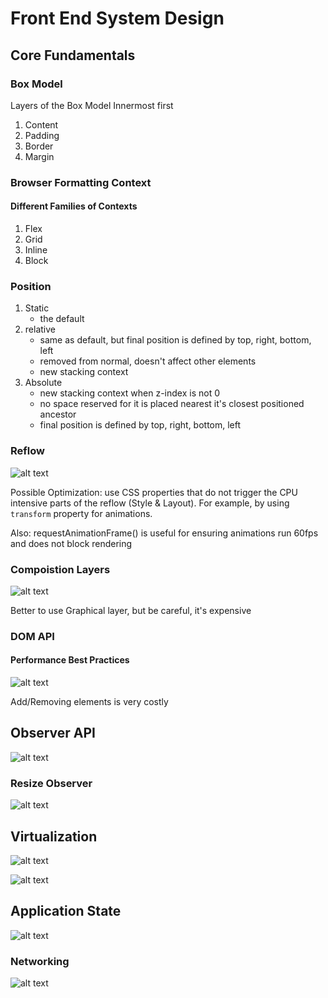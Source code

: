 # Front End System Design

## Core Fundamentals

### Box Model
Layers of the Box Model
Innermost first
1. Content
2. Padding
3. Border
4. Margin

### Browser Formatting Context

#### Different Families of Contexts

1. Flex
2. Grid
3. Inline
4. Block

### Position
1. Static
    - the default
2. relative
    - same as default, but final position is defined by top, right, bottom, left
    - removed from normal, doesn't affect other elements
    - new stacking context
3. Absolute
    - new stacking context when z-index is not 0
    - no space reserved for it
    is placed nearest it's closest positioned ancestor
    - final position is defined by top, right, bottom, left

### Reflow

![alt text](<Screenshot 2024-09-20 at 13.17.57.png>)

Possible Optimization: use CSS properties that do not trigger the CPU intensive parts of the reflow (Style & Layout). For example, by using `transform` property for animations.

Also: requestAnimationFrame() is useful for ensuring animations run 60fps and does not block rendering

### Compoistion Layers

![alt text](<Screenshot 2024-09-20 at 13.37.20.png>)

Better to use Graphical layer, but be careful, it's expensive

### DOM API

#### Performance Best Practices

![alt text](<Screenshot 2024-09-20 at 14.04.53.png>)

Add/Removing elements is very costly

## Observer API

![alt text](<Screenshot 2024-09-20 at 14.56.09.png>)
### Resize Observer
![alt text](<Screenshot 2024-09-25 at 11.11.42.png>)

## Virtualization
![alt text](<Screenshot 2024-09-26 at 09.29.55.png>)

![alt text](<Screenshot 2024-09-26 at 09.30.22.png>)

## Application State
![alt text](<Screenshot 2024-09-27 at 11.25.49.png>)

### Networking
![alt text](<Screenshot 2024-10-02 at 10.12.41.png>)